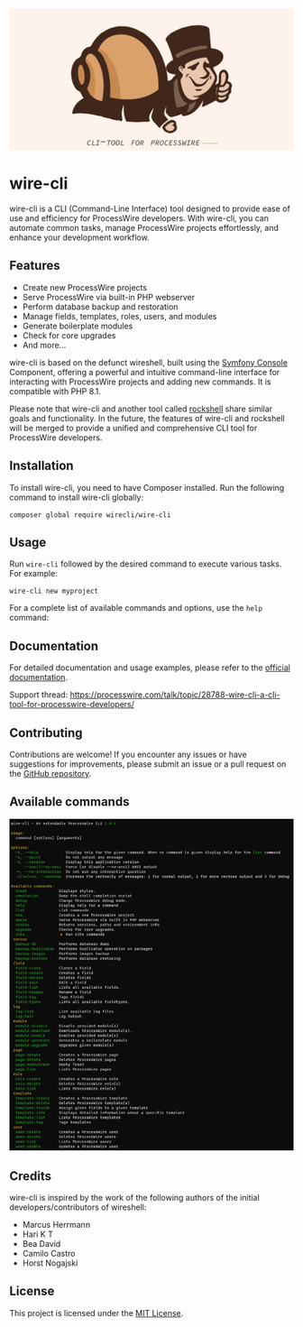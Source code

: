 ![wire-cli illustration](https://github.com/wirecli/wire-cli/blob/main/docs/assets/illustration.png?raw=true)

# wire-cli

wire-cli is a CLI (Command-Line Interface) tool designed to provide ease of use and efficiency for ProcessWire developers. With wire-cli, you can automate common tasks, manage ProcessWire projects effortlessly, and enhance your development workflow.

## Features

- Create new ProcessWire projects
- Serve ProcessWire via built-in PHP webserver
- Perform database backup and restoration
- Manage fields, templates, roles, users, and modules
- Generate boilerplate modules
- Check for core upgrades
- And more...

wire-cli is based on the defunct wireshell, built using the [Symfony Console](https://symfony.com/doc/current/components/console.html) Component, offering a powerful and intuitive command-line interface for interacting with ProcessWire projects and adding new commands. It is compatible with PHP 8.1.

Please note that wire-cli and another tool called [rockshell](https://github.com/baumrock/rockshell) share similar goals and functionality. In the future, the features of wire-cli and rockshell will be merged to provide a unified and comprehensive CLI tool for ProcessWire developers.

## Installation

To install wire-cli, you need to have Composer installed. Run the following command to install wire-cli globally:

```
composer global require wirecli/wire-cli
```

## Usage

Run `wire-cli` followed by the desired command to execute various tasks. For example:

```
wire-cli new myproject
```

For a complete list of available commands and options, use the `help` command:

## Documentation

For detailed documentation and usage examples, please refer to the [official documentation](https://github.com/wirecli/wire-cli).

Support thread:
https://processwire.com/talk/topic/28788-wire-cli-a-cli-tool-for-processwire-developers/

## Contributing

Contributions are welcome! If you encounter any issues or have suggestions for improvements, please submit an issue or a pull request on the [GitHub repository](https://github.com/wirecli/wire-cli).

## Available commands

![Commands preview](https://github.com/wirecli/wire-cli/blob/main/docs/assets/capture-cmd.jpg)

## Credits

wire-cli is inspired by the work of the following authors of the initial developers/contributors of wireshell:

- Marcus Herrmann
- Hari K T
- Bea David
- Camilo Castro
- Horst Nogajski

## License

This project is licensed under the [MIT License](LICENSE.md).
